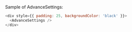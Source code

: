 Sample of AdvanceSettings:

```js
<div style={{ padding: 25, backgroundColor: 'black' }}>
  <AdvanceSettings />
</div>
```
